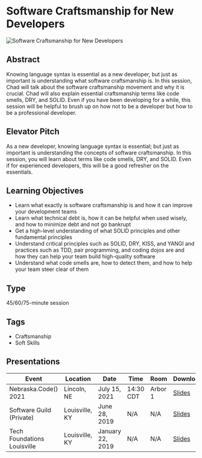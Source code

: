 # Software Craftsmanship for New Developers
![Software Craftsmanship for New Developers](https://chadgreen.blob.core.windows.net/slides/SoftwareCraftsmanshipForNewDevelopers.jpg)

## Abstract
Knowing language syntax is essential as a new developer, but just as important is understanding what software craftsmanship is.  In this session, Chad will talk about the software craftsmanship movement and why it is crucial.  Chad will also explain essential craftsmanship terms like code smells, DRY, and SOLID.  Even if you have been developing for a while, this session will be helpful to brush up on how not to be a developer but how to be a professional developer.

## Elevator Pitch
As a new developer, knowing language syntax is essential; but just as important is understanding the concepts of software craftsmanship.  In this session, you will learn about terms like code smells, DRY, and SOLID.  Even if for experienced developers, this will be a good refresher on the essentials.

## Learning Objectives
- Learn what exactly is software craftsmanship is and how it can improve your development teams
- Learn what technical debt is, how it can be helpful when used wisely, and how to minimize debt and not go bankrupt
- Get a high-level understanding of what SOLID principles and other fundamental principles
- Understand critical principles such as SOLID, DRY, KISS, and YANGI and practices such as TDD, pair programming, and coding dojos are and how they can help your team build high-quality software
- Understand what code smells are, how to detect them, and how to help your team steer clear of them

## Type
45/60/75-minute session

## Tags
- Craftsmanship
- Soft Skills

## Presentations
| Event | Location | Date | Time  | Room | Downloads |
|-------|----------|------|-------|------|-----------|
| Nebraska.Code() 2021 | Lincoln, NE | July 15, 2021 | 14:30 CDT | Arbor 1 | [Slides](https://chadgreen.blob.core.windows.net/slides/SoftwareCraftsmanshipForNewDevelopers-Nebraska2021.pdf)
| Software Guild (Private) | Louisville, KY | June 28, 2019 | N/A | N/A | [Slides](https://chadgreen.blob.core.windows.net/slides/SoftwareCraftsmanshipForNewDevelopers-SoftwareGuild.pdf) |
| Tech Foundations Louisville | Louisville, KY | January 22, 2019 | N/A | N/A | [Slides](https://chadgreen.blob.core.windows.net/slides/SoftwareCraftsmanshipForNewDevelopers-TechFoundationsLouisville.pdf) |

